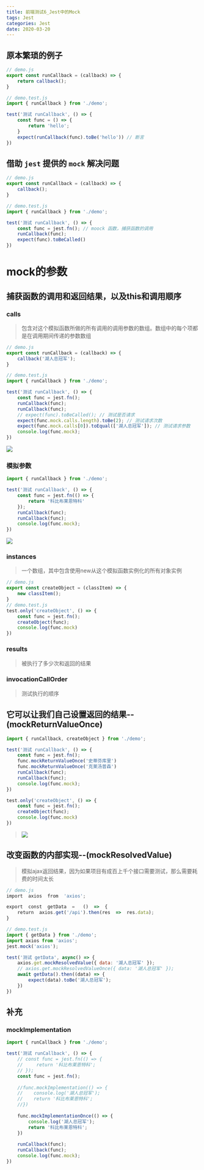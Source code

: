 ```yaml
---
title: 前端测试6_Jest中的Mock
tags: Jest
categories: Jest
date: 2020-03-20
---
```


## 原本繁琐的例子

```js
// demo.js
export const runCallback = (callback) => {
    return callback();
}

// demo.test.js
import { runCallback } from './demo';

test('测试 runCallback', () => {
    const func = () => {
        return 'hello';
    }
    expect(runCallback(func).toBe('hello')) // 断言
})
```

<!--more-->

## 借助 `jest` 提供的 `mock` 解决问题

```js
// demo.js
export const runCallback = (callback) => {
    callback();
}

// demo.test.js
import { runCallback } from './demo';

test('测试 runCallback', () => {
    const func = jest.fn(); // moock 函数，捕获函数的调用
    runCallback(func);
    expect(func).toBeCalled()
})
```

# mock的参数

## 捕获函数的调用和返回结果，以及this和调用顺序

### calls

> 包含对这个模拟函数所做的所有调用的调用参数的数组。数组中的每个项都是在调用期间传递的参数数组

```js
// demo.js
export const runCallback = (callback) => {
    callback('湖人总冠军');
}

// demo.test.js
import { runCallback } from './demo';

test('测试 runCallback', () => {
    const func = jest.fn();
    runCallback(func);
    runCallback(func);
    // expect(func).toBeCalled(); // 测试是否请求
    expect(func.mock.calls.length).toBe(2); // 测试请求次数
    expect(func.mock.calls[0]).toEqual(['湖人总冠军']); // 测试请求参数
    console.log(func.mock);
})
```

![](/mdImg/test29.png)

### 模拟参数

```js
import { runCallback } from './demo';

test('测试 runCallback', () => {
    const func = jest.fn(() => {
        return '科比布莱恩特科'
    });
    runCallback(func);
    runCallback(func);
    console.log(func.mock);
})
```

![](/mdImg/test30.png)

### instances

> 一个数组，其中包含使用new从这个模拟函数实例化的所有对象实例

```js
// demo.js
export const createObject = (classItem) => {
    new classItem();
}
// demo.test.js
test.only('createObject', () => {
    const func = jest.fn();
    createObject(func);
    console.log(func.mock)
})
```

### results 

> 被执行了多少次和返回的结果

### invocationCallOrder

> 测试执行的顺序

## 它可以让我们自己设置返回的结果--(mockReturnValueOnce)

```js
import { runCallback, createObject } from './demo';

test('测试 runCallback', () => {
    const func = jest.fn();
    func.mockReturnValueOnce('史蒂芬库里')
    func.mockReturnValueOnce('克莱汤普森')
    runCallback(func);
    runCallback(func);
    console.log(func.mock);
})

test.only('createObject', () => {
    const func = jest.fn();
    createObject(func);
    console.log(func.mock)
})
```

> ![](/mdImg/test31.png)

## 改变函数的内部实现--(mockResolvedValue)

> 模拟ajax返回结果，因为如果项目有成百上千个接口需要测试，那么需要耗费的时间太长

```js
// demo.js
import  axios  from  'axios';

export  const  getData  =   ()  =>  {    
    return  axios.get('/api').then(res  =>  res.data);
}

// demo.test.js
import { getData } from './demo';
import axios from 'axios';
jest.mock('axios');

test('测试 getData', async() => {
    axios.get.mockResolvedValue({ data: '湖人总冠军' });
    // axios.get.mockResolvedValueOnce({ data: '湖人总冠军' });
    await getData().then((data) => {
        expect(data).toBe('湖人总冠军');
    })
})
```

## 补充

### mockImplementation

```js
import { runCallback } from './demo';

test('测试 runCallback', () => {
    // const func = jest.fn(() => {
    //     return '科比布莱恩特科';
    // });
    const func = jest.fn();
    
    //func.mockImplementation(() => {
    //    console.log('湖人总冠军');
    //    return '科比布莱恩特科';
    //})
    
    func.mockImplementationOnce(() => {
        console.log('湖人总冠军');
        return '科比布莱恩特科';
    })
    
    runCallback(func);
    runCallback(func);
    console.log(func.mock);
})
```





